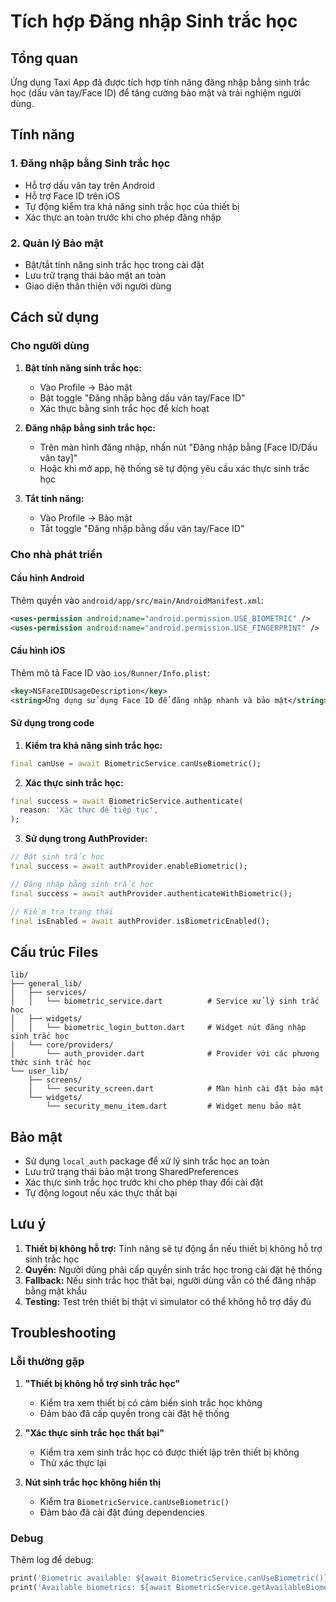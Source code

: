 # Tích hợp Đăng nhập Sinh trắc học

## Tổng quan

Ứng dụng Taxi App đã được tích hợp tính năng đăng nhập bằng sinh trắc học (dấu vân tay/Face ID) để tăng cường bảo mật và trải nghiệm người dùng.

## Tính năng

### 1. Đăng nhập bằng Sinh trắc học
- Hỗ trợ dấu vân tay trên Android
- Hỗ trợ Face ID trên iOS
- Tự động kiểm tra khả năng sinh trắc học của thiết bị
- Xác thực an toàn trước khi cho phép đăng nhập

### 2. Quản lý Bảo mật
- Bật/tắt tính năng sinh trắc học trong cài đặt
- Lưu trữ trạng thái bảo mật an toàn
- Giao diện thân thiện với người dùng

## Cách sử dụng

### Cho người dùng

1. **Bật tính năng sinh trắc học:**
   - Vào Profile → Bảo mật
   - Bật toggle "Đăng nhập bằng dấu vân tay/Face ID"
   - Xác thực bằng sinh trắc học để kích hoạt

2. **Đăng nhập bằng sinh trắc học:**
   - Trên màn hình đăng nhập, nhấn nút "Đăng nhập bằng [Face ID/Dấu vân tay]"
   - Hoặc khi mở app, hệ thống sẽ tự động yêu cầu xác thực sinh trắc học

3. **Tắt tính năng:**
   - Vào Profile → Bảo mật
   - Tắt toggle "Đăng nhập bằng dấu vân tay/Face ID"

### Cho nhà phát triển

#### Cấu hình Android

Thêm quyền vào `android/app/src/main/AndroidManifest.xml`:
```xml
<uses-permission android:name="android.permission.USE_BIOMETRIC" />
<uses-permission android:name="android.permission.USE_FINGERPRINT" />
```

#### Cấu hình iOS

Thêm mô tả Face ID vào `ios/Runner/Info.plist`:
```xml
<key>NSFaceIDUsageDescription</key>
<string>Ứng dụng sử dụng Face ID để đăng nhập nhanh và bảo mật</string>
```

#### Sử dụng trong code

1. **Kiểm tra khả năng sinh trắc học:**
```dart
final canUse = await BiometricService.canUseBiometric();
```

2. **Xác thực sinh trắc học:**
```dart
final success = await BiometricService.authenticate(
  reason: 'Xác thực để tiếp tục',
);
```

3. **Sử dụng trong AuthProvider:**
```dart
// Bật sinh trắc học
final success = await authProvider.enableBiometric();

// Đăng nhập bằng sinh trắc học
final success = await authProvider.authenticateWithBiometric();

// Kiểm tra trạng thái
final isEnabled = await authProvider.isBiometricEnabled();
```

## Cấu trúc Files

```
lib/
├── general_lib/
│   ├── services/
│   │   └── biometric_service.dart          # Service xử lý sinh trắc học
│   ├── widgets/
│   │   └── biometric_login_button.dart     # Widget nút đăng nhập sinh trắc học
│   └── core/providers/
│       └── auth_provider.dart              # Provider với các phương thức sinh trắc học
└── user_lib/
    ├── screens/
    │   └── security_screen.dart            # Màn hình cài đặt bảo mật
    └── widgets/
        └── security_menu_item.dart         # Widget menu bảo mật
```

## Bảo mật

- Sử dụng `local_auth` package để xử lý sinh trắc học an toàn
- Lưu trữ trạng thái bảo mật trong SharedPreferences
- Xác thực sinh trắc học trước khi cho phép thay đổi cài đặt
- Tự động logout nếu xác thực thất bại

## Lưu ý

1. **Thiết bị không hỗ trợ:** Tính năng sẽ tự động ẩn nếu thiết bị không hỗ trợ sinh trắc học
2. **Quyền:** Người dùng phải cấp quyền sinh trắc học trong cài đặt hệ thống
3. **Fallback:** Nếu sinh trắc học thất bại, người dùng vẫn có thể đăng nhập bằng mật khẩu
4. **Testing:** Test trên thiết bị thật vì simulator có thể không hỗ trợ đầy đủ

## Troubleshooting

### Lỗi thường gặp

1. **"Thiết bị không hỗ trợ sinh trắc học"**
   - Kiểm tra xem thiết bị có cảm biến sinh trắc học không
   - Đảm bảo đã cấp quyền trong cài đặt hệ thống

2. **"Xác thực sinh trắc học thất bại"**
   - Kiểm tra xem sinh trắc học có được thiết lập trên thiết bị không
   - Thử xác thực lại

3. **Nút sinh trắc học không hiển thị**
   - Kiểm tra `BiometricService.canUseBiometric()`
   - Đảm bảo đã cài đặt đúng dependencies

### Debug

Thêm log để debug:
```dart
print('Biometric available: ${await BiometricService.canUseBiometric()}');
print('Available biometrics: ${await BiometricService.getAvailableBiometrics()}');
``` 